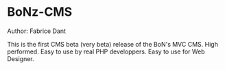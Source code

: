 BoNz-CMS
========
Author: Fabrice Dant

This is the first CMS beta (very beta) release of the BoN's MVC CMS. High performed. Easy to use by real PHP developpers. Easy to use for Web Designer.